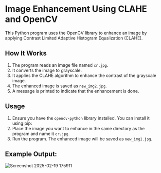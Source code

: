 # Image Enhancement Using CLAHE and OpenCV

This Python program uses the OpenCV library to enhance an image by applying Contrast Limited Adaptive Histogram Equalization (CLAHE).

## How It Works

1. The program reads an image file named `cr.jpg`.
2. It converts the image to grayscale.
3. It applies the CLAHE algorithm to enhance the contrast of the grayscale image.
4. The enhanced image is saved as `new_img2.jpg`.
5. A message is printed to indicate that the enhancement is done.

## Usage

1. Ensure you have the `opencv-python` library installed. You can install it using pip:
2. Place the image you want to enhance in the same directory as the program and name it `cr.jpg`.
3. Run the program. The enhanced image will be saved as `new_img2.jpg`.

## Example Output:

![Screenshot 2025-02-19 175911](https://github.com/user-attachments/assets/6ba470d6-d445-4760-8adb-68760150c6d0)


